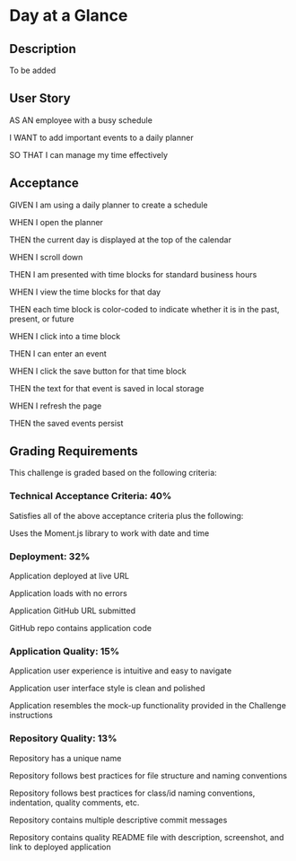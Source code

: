 # Day at a Glance

## Description
To be added

## User Story 
AS AN employee with a busy schedule

I WANT to add important events to a daily planner

SO THAT I can manage my time effectively

## Acceptance 

GIVEN I am using a daily planner to create a schedule

WHEN I open the planner

THEN the current day is displayed at the top of the calendar

WHEN I scroll down

THEN I am presented with time blocks for standard business hours

WHEN I view the time blocks for that day

THEN each time block is color-coded to indicate whether it is in the past, present, or future

WHEN I click into a time block

THEN I can enter an event

WHEN I click the save button for that time block

THEN the text for that event is saved in local storage

WHEN I refresh the page

THEN the saved events persist

## Grading Requirements
This challenge is graded based on the following criteria:

### Technical Acceptance Criteria: 40%
Satisfies all of the above acceptance criteria plus the following:

Uses the Moment.js library to work with date and time

### Deployment: 32%
Application deployed at live URL

Application loads with no errors

Application GitHub URL submitted

GitHub repo contains application code

### Application Quality: 15%
Application user experience is intuitive and easy to navigate

Application user interface style is clean and polished

Application resembles the mock-up functionality provided in the Challenge instructions

### Repository Quality: 13%
Repository has a unique name

Repository follows best practices for file structure and naming conventions

Repository follows best practices for class/id naming conventions, indentation, quality comments, etc.

Repository contains multiple descriptive commit messages

Repository contains quality README file with description, screenshot, and link to deployed application